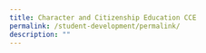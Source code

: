 ```yaml
---
title: Character and Citizenship Education CCE
permalink: /student-development/permalink/
description: ""
---
```

